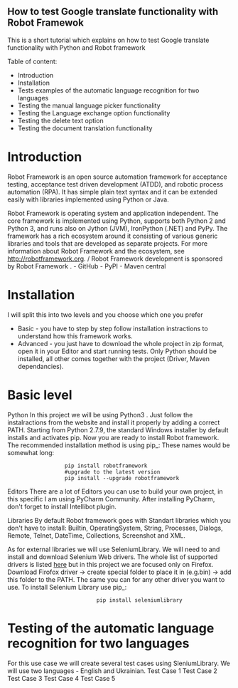 ## How to test Google translate functionality with Robot Framewok

This is a short tutorial which explains on how to test Google translate functionality with Python and Robot framework

Table of content:
- Introduction
- Installation
- Tests examples of the automatic language recognition for two languages
- Testing the manual language picker functionality
- Testing the Language exchange option functionality
- Testing the delete text option 
- Testing the document translation functionality

# Introduction
Robot Framework is an open source automation framework for acceptance testing, acceptance test driven development (ATDD), and robotic process automation (RPA). It has simple plain text syntax and it can be extended easily with libraries implemented using Python or Java.

Robot Framework is operating system and application independent. The core framework is implemented using Python, supports both Python 2 and Python 3, and runs also on Jython (JVM), IronPython (.NET) and PyPy. The framework has a rich ecosystem around it consisting of various generic libraries and tools that are developed as separate projects. For more information about Robot Framework and the ecosystem, see http://robotframework.org. / Robot Framework development is sponsored by Robot Framework .
        - GitHub
        - PyPI
        - Maven central
# Installation
I will split this into two levels and you choose which one you prefer
  - Basic - you have to step by step follow installation instractions to understand how this framework works.
  - Advanced - you just have to download the whole project in zip format, open it in your Editor and start running tests. Only Python should be installed, all other comes together with the project (Driver, Maven dependancies).
  
  # Basic level
  Python
In this project we will be using Python3 . Just follow the instalractions from the website and install it properly by adding a correct PATH. Starting from Python 2.7.9, the standard Windows installer by default installs and activates pip. Now you are ready to install Robot framework. The recommended installation method is using pip_: These names would be somewhat long:

                      pip install robotframework
                      #upgrade to the latest version
                      pip install --upgrade robotframework


  Editors
There are a lot of Editors you can use to build your own project, in this specific I am using PyCharm Community. After installing PyCharm, don't forget to install Intellibot plugin.

Libraries
By default Robot framework goes with Standart libraries which you don't have to install: Builtin, OperatingSystem, String, Processes, Dialogs, Remote, Telnet, DateTime, Collections, Screenshot and XML.

As for external libraries we will use SeleniumLibrary. We will need to and install and download Selenium Web drivers. The whole list of supported drivers is listed [here](https://selenium.dev/documentation/en/webdriver/driver_requirements/#quick-reference) but in this project we are focused only on Firefox. Download Firofox driver -> create special folder to place it in (e.g.bin) -> add this folder to the PATH. The same you can for any other driver you want to use. To install Selenium Library use pip_:
                                
                                pip install seleniumlibrary

# Testing of the automatic language recognition for two languages
For this use case we will create several test cases using SleniumLibrary. We will use two languages - English and Ukrainian.
        Test Case 1 
        Test Case 2
        Test Case 3
        Test Case 4
        Test Case 5


















